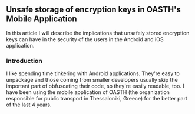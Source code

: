**Unsafe storage of encryption keys in OASTH's Mobile Application** 
--- 
In this article I will describe the implications that unsafely stored encryption keys can have in the security of the users in the Android and iOS application.

### Introduction 

I like spending time tinkering with Android applications. They're easy to unpackage and those coming from smaller developers usually skip the important part of obfuscating their code, so they're easily readable, too. I have been using the mobile application of OASTH (the organization responsible for public transport in Thessaloniki, Greece) for the better part of the last 4 years. 